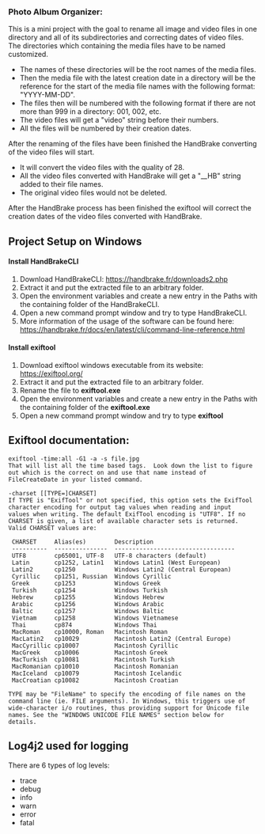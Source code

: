 ### Photo Album Organizer:

This is a mini project with the goal to rename all image and video files in one directory and all of its subdirectories
and correcting dates of video files.
The directories which containing the media files have to be named customized.

* The names of these directories will be the root names of the media files.
* Then the media file with the latest creation date in a directory will be the reference for the start of the media file
  names with the following format: "YYYY-MM-DD".
* The files then will be numbered with the following format if there are not more than 999 in a directory: 001, 002,
  etc.
* The video files will get a "video" string before their numbers.
* All the files will be numbered by their creation dates.

After the renaming of the files have been finished the HandBrake converting of the video files will start.

* It will convert the video files with the quality of 28.
* All the video files converted with HandBrake will get a "__HB" string added to their file names.
* The original video files would not be deleted.

After the HandBrake process has been finished the exiftool will correct the creation dates of the video files converted
with HandBrake.

## Project Setup on Windows

#### Install HandBrakeCLI

1. Download HandBrakeCLI: https://handbrake.fr/downloads2.php
2. Extract it and put the extracted file to an arbitrary folder.
3. Open the environment variables and create a new entry in the Paths with the containing folder of the HandBrakeCLI.
4. Open a new command prompt window and try to type HandBrakeCLI.
5. More information of the usage of the software can be found
   here: https://handbrake.fr/docs/en/latest/cli/command-line-reference.html

#### Install exiftool

1. Download exiftool windows executable from its website: https://exiftool.org/
2. Extract it and put the extracted file to an arbitrary folder.
3. Rename the file to **exiftool.exe**
4. Open the environment variables and create a new entry in the Paths with the containing folder of the **exiftool.exe**
5. Open a new command prompt window and try to type **exiftool**

## Exiftool documentation:

    exiftool -time:all -G1 -a -s file.jpg
    That will list all the time based tags.  Look down the list to figure out which is the correct on and use that name instead of FileCreateDate in your listed command.
    
    -charset [[TYPE=]CHARSET]
    If TYPE is "ExifTool" or not specified, this option sets the ExifTool
    character encoding for output tag values when reading and input
    values when writing. The default ExifTool encoding is "UTF8". If no
    CHARSET is given, a list of available character sets is returned.
    Valid CHARSET values are:
    
     CHARSET     Alias(es)        Description
     ----------  ---------------  ----------------------------------
     UTF8        cp65001, UTF-8   UTF-8 characters (default)
     Latin       cp1252, Latin1   Windows Latin1 (West European)
     Latin2      cp1250           Windows Latin2 (Central European)
     Cyrillic    cp1251, Russian  Windows Cyrillic
     Greek       cp1253           Windows Greek
     Turkish     cp1254           Windows Turkish
     Hebrew      cp1255           Windows Hebrew
     Arabic      cp1256           Windows Arabic
     Baltic      cp1257           Windows Baltic
     Vietnam     cp1258           Windows Vietnamese
     Thai        cp874            Windows Thai
     MacRoman    cp10000, Roman   Macintosh Roman
     MacLatin2   cp10029          Macintosh Latin2 (Central Europe)
     MacCyrillic cp10007          Macintosh Cyrillic
     MacGreek    cp10006          Macintosh Greek
     MacTurkish  cp10081          Macintosh Turkish
     MacRomanian cp10010          Macintosh Romanian
     MacIceland  cp10079          Macintosh Icelandic
     MacCroatian cp10082          Macintosh Croatian
    
    TYPE may be "FileName" to specify the encoding of file names on the
    command line (ie. FILE arguments). In Windows, this triggers use of
    wide-character i/o routines, thus providing support for Unicode file
    names. See the "WINDOWS UNICODE FILE NAMES" section below for
    details.

## Log4j2 used for logging

There are 6 types of log levels:
- trace
- debug
- info
- warn
- error
- fatal

